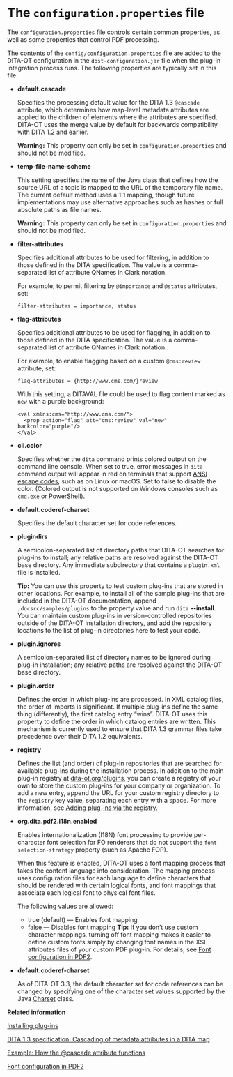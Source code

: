 # The `configuration.properties` file

The `configuration.properties` file controls certain common properties, as well as some properties that control PDF processing.

The contents of the `config/configuration.properties` file are added to the DITA-OT configuration in the `dost-configuration.jar` file when the plug-in integration process runs. The following properties are typically set in this file:

-   **__default.cascade__**

    Specifies the processing default value for the DITA 1.3 `@cascade` attribute, which determines how map-level metadata attributes are applied to the children of elements where the attributes are specified. DITA-OT uses the merge value by default for backwards compatibility with DITA 1.2 and earlier.

    **Warning:** This property can only be set in `configuration.properties` and should not be modified.

-   **__temp-file-name-scheme__**

    This setting specifies the name of the Java class that defines how the source URL of a topic is mapped to the URL of the temporary file name. The current default method uses a 1:1 mapping, though future implementations may use alternative approaches such as hashes or full absolute paths as file names.

    **Warning:** This property can only be set in `configuration.properties` and should not be modified.

-   **__filter-attributes__**

    Specifies additional attributes to be used for filtering, in addition to those defined in the DITA specification. The value is a comma-separated list of attribute QNames in Clark notation.

    For example, to permit filtering by `@importance` and `@status` attributes, set:

    ```language-properties
    filter-attributes = importance, status
    ```

-   **__flag-attributes__**

    Specifies additional attributes to be used for flagging, in addition to those defined in the DITA specification. The value is a comma-separated list of attribute QNames in Clark notation.

    For example, to enable flagging based on a custom `@cms:review` attribute, set:

    ```language-properties
    flag-attributes = {http://www.cms.com/}review
    ```

    With this setting, a DITAVAL file could be used to flag content marked as `new` with a purple background:

    ```language-xml
    <val xmlns:cms="http://www.cms.com/">
      <prop action="flag" att="cms:review" val="new" backcolor="purple"/>
    </val>
    ```

-   **__cli.color__**

    Specifies whether the `dita` command prints colored output on the command line console. When set to true, error messages in `dita` command output will appear in red on terminals that support [ANSI escape codes](https://en.wikipedia.org/wiki/ANSI_escape_code), such as on Linux or macOS. Set to false to disable the color. \(Colored output is not supported on Windows consoles such as `cmd.exe` or PowerShell\).

-   **__default.coderef-charset__**

    Specifies the default character set for code references.

-   **__plugindirs__**

    A semicolon-separated list of directory paths that DITA-OT searches for plug-ins to install; any relative paths are resolved against the DITA-OT base directory. Any immediate subdirectory that contains a `plugin.xml` file is installed.

    **Tip:** You can use this property to test custom plug-ins that are stored in other locations. For example, to install all of the sample plug-ins that are included in the DITA-OT documentation, append `;docsrc/samples/plugins` to the property value and run `dita` **--install**. You can maintain custom plug-ins in version-controlled repositories outside of the DITA-OT installation directory, and add the repository locations to the list of plug-in directories here to test your code.

-   **__plugin.ignores__**

    A semicolon-separated list of directory names to be ignored during plug-in installation; any relative paths are resolved against the DITA-OT base directory.

-   **__plugin.order__**

    Defines the order in which plug-ins are processed. In XML catalog files, the order of imports is significant. If multiple plug-ins define the same thing \(differently\), the first catalog entry “wins”. DITA-OT uses this property to define the order in which catalog entries are written. This mechanism is currently used to ensure that DITA 1.3 grammar files take precedence over their DITA 1.2 equivalents.

-   **__registry__**

    Defines the list \(and order\) of plug-in repositories that are searched for available plug-ins during the installation process. In addition to the main plug-in registry at [dita-ot.org/plugins](https://www.dita-ot.org/plugins), you can create a registry of your own to store the custom plug-ins for your company or organization. To add a new entry, append the URL for your custom registry directory to the `registry` key value, separating each entry with a space. For more information, see [Adding plug-ins via the registry](../topics/plugins-registry.md).

-   **__org.dita.pdf2.i18n.enabled__**

    Enables internationalization \(I18N\) font processing to provide per-character font selection for FO renderers that do not support the `font-selection-strategy` property \(such as Apache FOP\).

    When this feature is enabled, DITA-OT uses a font mapping process that takes the content language into consideration. The mapping process uses configuration files for each language to define characters that should be rendered with certain logical fonts, and font mappings that associate each logical font to physical font files.

    The following values are allowed:

    -   true \(default\) — Enables font mapping
    -   false — Disables font mapping
    **Tip:** If you don’t use custom character mappings, turning off font mapping makes it easier to define custom fonts simply by changing font names in the XSL attributes files of your custom PDF plug-in. For details, see [Font configuration in PDF2](http://www.elovirta.com/2016/02/18/font-configuration-in-pdf2.html).

-   **__default.coderef-charset__**

    As of DITA-OT 3.3, the default character set for code references can be changed by specifying one of the character set values supported by the Java [Charset](https://docs.oracle.com/javase/8/docs/api/java/nio/charset/Charset.html) class.


**Related information**  


[Installing plug-ins](../topics/plugins-installing.md)

[DITA 1.3 specification: Cascading of metadata attributes in a DITA map](http://docs.oasis-open.org/dita/dita/v1.3/errata01/os/complete/part1-base/archSpec/base/cascading-in-a-ditamap.html#cascading-in-a-ditamap)

[Example: How the @cascade attribute functions](http://docs.oasis-open.org/dita/dita/v1.3/errata01/os/complete/part1-base/archSpec/base/example-how-cascade-att-functions.html)

[Font configuration in PDF2](http://www.elovirta.com/2016/02/18/font-configuration-in-pdf2.html)

